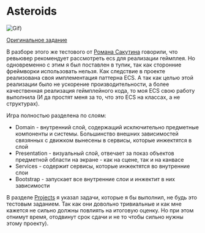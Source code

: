 # Asteroids

![Gif](https://media.giphy.com/media/XQK6MLf7LjphmSoCMv/giphy.gif))
 

[Оригинальное задание](https://docs.google.com/document/d/1dw1rSdCpO5YFI-yz4sJJFzBMVc7SULHlA4q5nUgu10U/edit)

В разборе этого же тестового от [Романа Сакутина](https://www.youtube.com/watch?v=syvjmS-mflY&ab_channel=%D0%A0%D0%BE%D0%BC%D0%B0%D0%BD%D0%A1%D0%B0%D0%BA%D1%83%D1%82%D0%B8%D0%BD-GameDev) говорили, что ревьювер рекомендует рассмотреть ecs для реализации геймплея. Но одновременно с этим я был поставлен в тупик, так как сторонние фреймворки использовать нельзя. Как следствие в проекте реализована своя имплементация паттерна ECS. А так как целью этой реализации было не ускорение производительности, а более качественная реализация геймплейного кода, то моя ECS свою работу выполнила (И да простят меня за то, что это ECS на классах, а не структурах).

Игра полностью разделена по слоям:
 * Domain - внутренний слой, содержащий исключительно предметные компоненты и системы. Большинство внешних зависимостей связянных с движком вынесены в сервисы, которые инжектятся в слой
 * Presentation - визуальный слой, отвечает за показ объектов предметной области на экране - как на сцене, так и на канвасе
 * Services - содержит сервисы, которые инжектятся во внутренние слои
 * Bootstrap - запускает все внутренние слои и инжектит в них зависимости

В разделе [Projects](https://github.com/redHurt96/Asteroids/projects/1) я указал задачи, которые я бы выполнил, не будь это тестовым заданием. Так как они довольно тривиальные и как мне кажется не сильно должны повлиять на итоговую оценку. Но при этом отнимут время, отодвинут срок сдачи и не то чтобы сильно нужны этому проекту).

